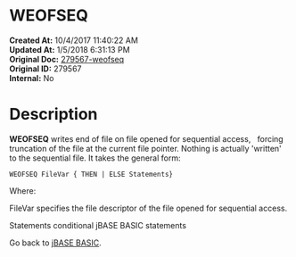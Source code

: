 # WEOFSEQ

**Created At:** 10/4/2017 11:40:22 AM  
**Updated At:** 1/5/2018 6:31:13 PM  
**Original Doc:** [279567-weofseq](https://docs.jbase.com/36868-jbase-basic/279567-weofseq)  
**Original ID:** 279567  
**Internal:** No  


# Description

**WEOFSEQ** writes end of file on file opened for sequential access,   forcing truncation of the file at the current file pointer. Nothing is actually 'written' to the sequential file. It takes the general form:

```
WEOFSEQ FileVar { THEN | ELSE Statements}
```

Where:

FileVar specifies the file descriptor of the file opened for sequential access.

Statements conditional jBASE BASIC statements



Go back to [jBASE BASIC](./../jbase-basic-programmers-reference-guide).

